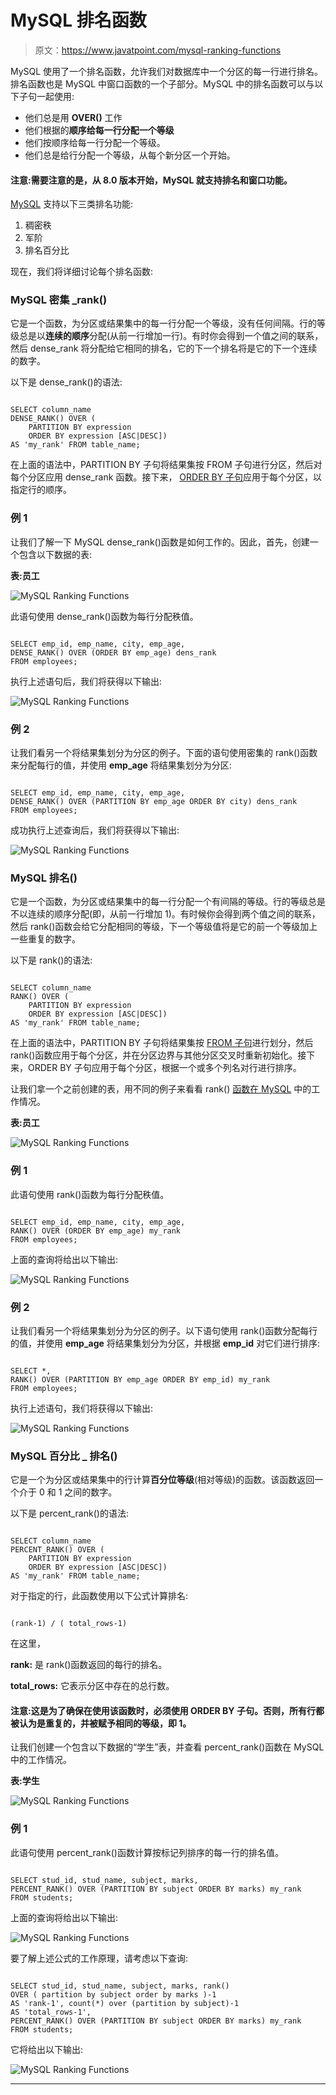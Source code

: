 # MySQL 排名函数

> 原文：<https://www.javatpoint.com/mysql-ranking-functions>

MySQL 使用了一个排名函数，允许我们对数据库中一个分区的每一行进行排名。排名函数也是 MySQL 中窗口函数的一个子部分。MySQL 中的排名函数可以与以下子句一起使用:

*   他们总是用 **OVER()** 工作
*   他们根据的**顺序给每一行分配一个等级**
*   他们按顺序给每一行分配一个等级。
*   他们总是给行分配一个等级，从每个新分区一个开始。

#### 注意:需要注意的是，从 8.0 版本开始，MySQL 就支持排名和窗口功能。

[MySQL](https://www.javatpoint.com/mysql-tutorial) 支持以下三类排名功能:

1.  稠密秩
2.  军阶
3.  排名百分比

现在，我们将详细讨论每个排名函数:

### MySQL 密集 _rank()

它是一个函数，为分区或结果集中的每一行分配一个等级，没有任何间隔。行的等级总是以**连续的顺序**分配(从前一行增加一行)。有时你会得到一个值之间的联系，然后 dense_rank 将分配给它相同的排名，它的下一个排名将是它的下一个连续的数字。

以下是 dense_rank()的语法:

```

SELECT column_name 
DENSE_RANK() OVER (
    PARTITION BY expression
    ORDER BY expression [ASC|DESC])
AS 'my_rank' FROM table_name;

```

在上面的语法中，PARTITION BY 子句将结果集按 FROM 子句进行分区，然后对每个分区应用 dense_rank 函数。接下来， [ORDER BY 子句](https://www.javatpoint.com/mysql-order-by)应用于每个分区，以指定行的顺序。

### 例 1

让我们了解一下 MySQL dense_rank()函数是如何工作的。因此，首先，创建一个包含以下数据的表:

**表:员工**

![MySQL Ranking Functions](img/5bf077ba400d615654c771e4ea07b14f.png)

此语句使用 dense_rank()函数为每行分配秩值。

```

SELECT emp_id, emp_name, city, emp_age,
DENSE_RANK() OVER (ORDER BY emp_age) dens_rank
FROM employees;

```

执行上述语句后，我们将获得以下输出:

![MySQL Ranking Functions](img/a1b4adee2c0bdcd6915e1db2406b8a55.png)

### 例 2

让我们看另一个将结果集划分为分区的例子。下面的语句使用密集的 rank()函数来分配每行的值，并使用 **emp_age** 将结果集划分为分区:

```

SELECT emp_id, emp_name, city, emp_age,
DENSE_RANK() OVER (PARTITION BY emp_age ORDER BY city) dens_rank
FROM employees;

```

成功执行上述查询后，我们将获得以下输出:

![MySQL Ranking Functions](img/18c5c6ab3841e9e2905742cb60b22b5a.png)

### MySQL 排名()

它是一个函数，为分区或结果集中的每一行分配一个有间隔的等级。行的等级总是不以连续的顺序分配(即，从前一行增加 1)。有时候你会得到两个值之间的联系，然后 rank()函数会给它分配相同的等级，下一个等级值将是它的前一个等级加上一些重复的数字。

以下是 rank()的语法:

```

SELECT column_name 
RANK() OVER (
    PARTITION BY expression
    ORDER BY expression [ASC|DESC])
AS 'my_rank' FROM table_name;

```

在上面的语法中，PARTITION BY 子句将结果集按 [FROM 子句](https://www.javatpoint.com/mysql-from)进行划分，然后 rank()函数应用于每个分区，并在分区边界与其他分区交叉时重新初始化。接下来，ORDER BY 子句应用于每个分区，根据一个或多个列名对行进行排序。

让我们拿一个之前创建的表，用不同的例子来看看 rank() [函数在 MySQL](https://www.javatpoint.com/mysql-functions) 中的工作情况。

**表:员工**

![MySQL Ranking Functions](img/76d6268cd865b4ed3bf4b14a36f765b5.png)

### 例 1

此语句使用 rank()函数为每行分配秩值。

```

SELECT emp_id, emp_name, city, emp_age,
RANK() OVER (ORDER BY emp_age) my_rank
FROM employees;

```

上面的查询将给出以下输出:

![MySQL Ranking Functions](img/999cbe675ddd15f766d1a8afec886331.png)

### 例 2

让我们看另一个将结果集划分为分区的例子。以下语句使用 rank()函数分配每行的值，并使用 **emp_age** 将结果集划分为分区，并根据 **emp_id** 对它们进行排序:

```

SELECT *,
RANK() OVER (PARTITION BY emp_age ORDER BY emp_id) my_rank
FROM employees;

```

执行上述语句，我们将获得以下输出:

![MySQL Ranking Functions](img/604e16928f4df9e8ef95ca3f852d8272.png)

### MySQL 百分比 _ 排名()

它是一个为分区或结果集中的行计算**百分位等级**(相对等级)的函数。该函数返回一个介于 0 和 1 之间的数字。

以下是 percent_rank()的语法:

```

SELECT column_name 
PERCENT_RANK() OVER (
    PARTITION BY expression
    ORDER BY expression [ASC|DESC])
AS 'my_rank' FROM table_name;

```

对于指定的行，此函数使用以下公式计算排名:

```

(rank-1) / ( total_rows-1)

```

在这里，

**rank:** 是 rank()函数返回的每行的排名。

**total_rows:** 它表示分区中存在的总行数。

#### 注意:这是为了确保在使用该函数时，必须使用 ORDER BY 子句。否则，所有行都被认为是重复的，并被赋予相同的等级，即 1。

让我们创建一个包含以下数据的“学生”表，并查看 percent_rank()函数在 MySQL 中的工作情况。

**表:学生**

![MySQL Ranking Functions](img/6e045d23b3f7d0c146d9c5bf0e902f7c.png)

### 例 1

此语句使用 percent_rank()函数计算按标记列排序的每一行的排名值。

```

SELECT stud_id, stud_name, subject, marks,
PERCENT_RANK() OVER (PARTITION BY subject ORDER BY marks) my_rank
FROM students;

```

上面的查询将给出以下输出:

![MySQL Ranking Functions](img/58fa73e7f5caa58de533ce56dcbc01bc.png)

要了解上述公式的工作原理，请考虑以下查询:

```

SELECT stud_id, stud_name, subject, marks, rank() 
OVER ( partition by subject order by marks )-1 
AS 'rank-1', count(*) over (partition by subject)-1
AS 'total_rows-1', 
PERCENT_RANK() OVER (PARTITION BY subject ORDER BY marks) my_rank
FROM students;

```

它将给出以下输出:

![MySQL Ranking Functions](img/e9033dab06486dc8ee03d5add50f7b1c.png)

* * *